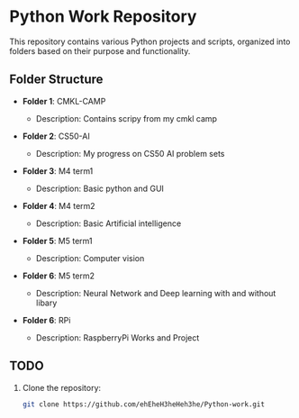 # Python Work Repository

This repository contains various Python projects and scripts, organized into folders based on their purpose and functionality.

## Folder Structure

- **Folder 1**: CMKL-CAMP
  - Description: Contains scripy from my cmkl camp

- **Folder 2**: CS50-AI
  - Description: My progress on CS50 AI problem sets

- **Folder 3**: M4 term1
  - Description: Basic python and GUI

- **Folder 4**: M4 term2
  - Description: Basic Artificial intelligence 

- **Folder 5**: M5 term1
  - Description: Computer vision 
 
- **Folder 6**: M5 term2
  - Description: Neural Network and Deep learning with and without libary
 
- **Folder 6**: RPi
  - Description: RaspberryPi Works and Project


## TODO

1. Clone the repository:
   ```bash
   git clone https://github.com/ehEheH3heHeh3he/Python-work.git
